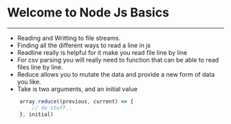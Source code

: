 # Welcome to Node Js Basics
---
- Reading and Writting to file streams.
- Finding all the different ways to read a line in js
- Readline really is helpful for it make you read file line by line
- For csv parsing you will really need to function that can be able to read files line by line.
- Reduce allows you to mutate the data and provide a new form of data you like.
- Take is two arguments, and an initial value
```javascript
    array.reduce((previous, current) => {
        // do stuff..
    }, initial)
``` 
